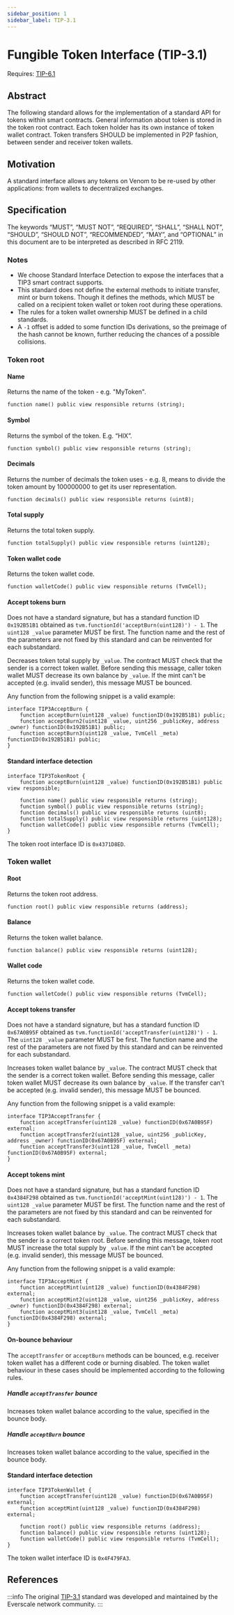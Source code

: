 ```yaml
---
sidebar_position: 1
sidebar_label: TIP-3.1
---
```


# Fungible Token Interface (TIP-3.1)

Requires: [TIP-6.1](/standards/TIP/TIP-6/1)

## Abstract

The following standard allows for the implementation of a standard API for tokens within smart contracts. General information about token is stored in the token root contract. Each token holder has its own instance of token wallet contract. Token transfers SHOULD be implemented in P2P fashion, between sender and receiver token wallets.

## Motivation

A standard interface allows any tokens on Venom to be re-used by other applications: from wallets to decentralized exchanges.

## Specification

The keywords “MUST”, “MUST NOT”, “REQUIRED”, “SHALL”, “SHALL NOT”, “SHOULD”, “SHOULD NOT”, “RECOMMENDED”, “MAY”, and “OPTIONAL” in this document are to be interpreted as described in RFC 2119.

### Notes

- We choose Standard Interface Detection to expose the interfaces that a TIP3 smart contract supports.
- This standard does not define the external methods to initiate transfer, mint or burn tokens.
  Though it defines the methods, which MUST be called on a recipient token wallet or token root during these operations.
- The rules for a token wallet ownership MUST be defined in a child standards.
- A `-1` offset is added to some function IDs derivations, so the preimage of the hash cannot be known, further reducing the chances of a possible collisions.

### Token root

#### Name

Returns the name of the token - e.g. "MyToken".

```solidity
function name() public view responsible returns (string);
```

#### Symbol

Returns the symbol of the token. E.g. “HIX”.

```solidity
function symbol() public view responsible returns (string);
```

#### Decimals

Returns the number of decimals the token uses - e.g. 8, means to divide the token amount by 100000000 to get its user representation.

```solidity
function decimals() public view responsible returns (uint8);
```

#### Total supply

Returns the total token supply.

```solidity
function totalSupply() public view responsible returns (uint128);
```

#### Token wallet code

Returns the token wallet code.

```solidity
function walletCode() public view responsible returns (TvmCell);
```

#### Accept tokens burn

Does not have a standard signature, but has a standard function ID `0x192B51B1` obtained as `tvm.functionId('acceptBurn(uint128)') - 1`. The `uint128 _value` parameter MUST be first. The function name and the rest of the parameters are not fixed by this standard and can be reinvented for each substandard.

Decreases token total supply by `_value`. The contract MUST check that the sender is a correct token wallet. Before sending this message, caller token wallet MUST decrease its own balance by `_value`. If the mint can't be accepted (e.g. invalid sender), this message MUST be bounced.

Any function from the following snippet is a valid example:

```solidity
interface TIP3AcceptBurn {
    function acceptBurn(uint128 _value) functionID(0x192B51B1) public;
    function acceptBurn2(uint128 _value, uint256 _publicKey, address _owner) functionID(0x192B51B1) public;
    function acceptBurn3(uint128 _value, TvmCell _meta) functionID(0x192B51B1) public;
}
```

#### Standard interface detection

```solidity
interface TIP3TokenRoot {
    function acceptBurn(uint128 _value) functionID(0x192B51B1) public view responsible;
    
    function name() public view responsible returns (string);
    function symbol() public view responsible returns (string);
    function decimals() public view responsible returns (uint8);
    function totalSupply() public view responsible returns (uint128);
    function walletCode() public view responsible returns (TvmCell);
}
```

The token root interface ID is `0x4371D8ED`.

### Token wallet

#### Root

Returns the token root address.

```solidity
function root() public view responsible returns (address);
```

#### Balance

Returns the token wallet balance.

```solidity
function balance() public view responsible returns (uint128);
```

#### Wallet code

Returns the token wallet code.

```solidity
function walletCode() public view responsible returns (TvmCell);
```

#### Accept tokens transfer

Does not have a standard signature, but has a standard function ID `0x67A0B95F` obtained as `tvm.functionId('acceptTransfer(uint128)') - 1`. The `uint128 _value` parameter MUST be first. The function name and the rest of the parameters are not fixed by this standard and can be reinvented for each substandard.

Increases token wallet balance by `_value`. The contract MUST check that the sender is a correct token wallet. Before sending this message, caller token wallet MUST decrease its own balance by `_value`. If the transfer can't be accepted (e.g. invalid sender), this message MUST be bounced.

Any function from the following snippet is a valid example:

```solidity
interface TIP3AcceptTransfer {
    function acceptTransfer(uint128 _value) functionID(0x67A0B95F) external;
    function acceptTransfer2(uint128 _value, uint256 _publicKey, address _owner) functionID(0x67A0B95F) external;
    function acceptTransfer3(uint128 _value, TvmCell _meta) functionID(0x67A0B95F) external;
}
```

#### Accept tokens mint

Does not have a standard signature, but has a standard function ID `0x4384F298` obtained as `tvm.functionId('acceptMint(uint128)') - 1`. The `uint128 _value` parameter MUST be first. The function name and the rest of the parameters are not fixed by this standard and can be reinvented for each substandard.

Increases token wallet balance by `_value`. The contract MUST check that the sender is a correct token root. Before sending this message, token root MUST increase the total supply by `_value`. If the mint can't be accepted (e.g. invalid sender), this message MUST be bounced.

Any function from the following snippet is a valid example:

```solidity
interface TIP3AcceptMint {
    function acceptMint(uint128 _value) functionID(0x4384F298) external;
    function acceptMint2(uint128 _value, uint256 _publicKey, address _owner) functionID(0x4384F298) external;
    function acceptMint3(uint128 _value, TvmCell _meta) functionID(0x4384F298) external;
}
```

#### On-bounce behaviour

The `acceptTransfer` or `acceptBurn` methods can be bounced, e.g. receiver token wallet has a different code or burning disabled. The token wallet behaviour in these cases should be implemented according to the following rules.

##### Handle `acceptTransfer` bounce

Increases token wallet balance according to the value, specified in the bounce body.

##### Handle `acceptBurn` bounce

Increases token wallet balance according to the value, specified in the bounce body.

#### Standard interface detection

```solidity
interface TIP3TokenWallet {
    function acceptTransfer(uint128 _value) functionID(0x67A0B95F) external;
    function acceptMint(uint128 _value) functionID(0x4384F298) external;
    
    function root() public view responsible returns (address);
    function balance() public view responsible returns (uint128);
    function walletCode() public view responsible returns (TvmCell);
}
```

The token wallet interface ID is `0x4F479FA3`.

## References

:::info
The original [TIP-3.1](https://docs.everscale.network/standard/TIP-3.1) standard was developed and maintained by the Everscale network community.
:::
